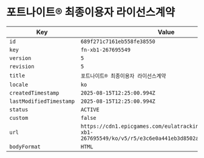 # 포트나이트® 최종이용자 라이선스계약

| Key | Value |
| --- | ----- |
| `id` | `689f271c7161eb558fe38550` |
| `key` | `fn-xb1-267695549` |
| `version` | `5` |
| `revision` | `5` |
| `title` | `포트나이트® 최종이용자 라이선스계약` |
| `locale` | `ko` |
| `createdTimestamp` | `2025-08-15T12:25:00.994Z` |
| `lastModifiedTimestamp` | `2025-08-15T12:25:00.994Z` |
| `status` | `ACTIVE` |
| `custom` | `false` |
| `url` | `https://cdn1.epicgames.com/eulatracking-download/fn-xb1-267695549/ko/v5/r5/e3c6e0a441eb3d8502a72e3f97e0901a.pdf` |
| `bodyFormat` | `HTML` |
